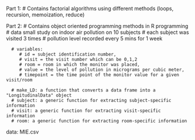 Part 1:
    # Contains factorial algorithms using different methods (loops, recursion, memoization, reduce)

Part 2: # Contains object oriented programming methods in R programming
           # data small study on indoor air pollution on 10 subjects
           # each subject was visited 3 times
           # pollution level recorded every 5 mins for 1 week

      # variables: 
         # id = subject identification number, 
         # visit = the visit number which can be 0,1,2 
         # room = room in which the monitor was placed, 
         # value = the level of pollution in micrograms per cubic meter, 
         # timepoint = the time point of the monitor value for a given visit/room

      # make_LD: a function that converts a data frame into a "LongitudinalData" object
      # subject: a generic function for extracting subject-specific information
      # visit: a generic function for extracting visit-specific information
      # room: a generic function for extracting room-specific information


  data: MIE.csv


